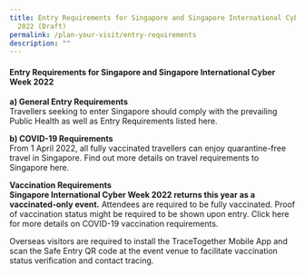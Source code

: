 ```yaml
---
title: Entry Requirements for Singapore and Singapore International Cyber Week
  2022 (Draft)
permalink: /plan-your-visit/entry-requirements
description: ""
---
```

#### **Entry Requirements for Singapore and Singapore International Cyber Week 2022**

**a)	General Entry Requirements**
<br>Travellers seeking to enter Singapore should comply with the prevailing Public Health as well as Entry Requirements listed here<a href="https://www.ica.gov.sg/enter-transit-depart/entering-singapore" target="_blank"></a>. 

**b)	COVID-19 Requirements**
<br>From 1 April 2022, all fully vaccinated travellers can enjoy quarantine-free travel in Singapore. Find out more details on travel requirements to Singapore here<a href="https://www.visitsingapore.com/travel-guide-tips/travel-requirements/" target="_blank"></a>.

**Vaccination Requirements**
<br>**Singapore International Cyber Week 2022 returns this year as a vaccinated-only event.** Attendees are required to be fully vaccinated. Proof of vaccination status might be required to be shown upon entry. Click here <a href="https://www.ica.gov.sg/enter-transit-depart/entering-singapore" target="_blank"></a> for more details on COVID-19 vaccination requirements.

Overseas visitors are required to install the TraceTogether Mobile App<a href="https://www.tracetogether.gov.sg/" target="_blank"></a> and scan the Safe Entry QR code at the event venue to facilitate vaccination status verification and contact tracing.